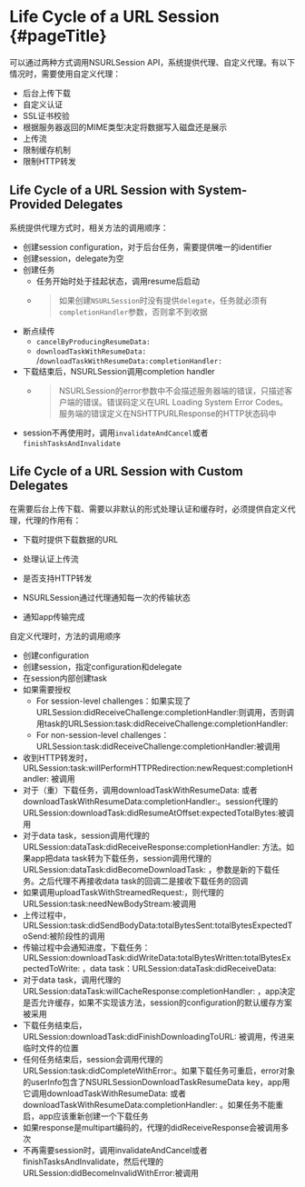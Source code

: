 # Life Cycle of a URL Session {#pageTitle}

可以通过两种方式调用NSURLSession API，系统提供代理、自定义代理。有以下情况时，需要使用自定义代理：

* 后台上传下载
* 自定义认证
* SSL证书校验
* 根据服务器返回的MIME类型决定将数据写入磁盘还是展示
* 上传流
* 限制缓存机制
* 限制HTTP转发

## Life Cycle of a URL Session with System-Provided Delegates

系统提供代理方式时，相关方法的调用顺序：

* 创建session configuration，对于后台任务，需要提供唯一的identifier
* 创建session，delegate为空
* 创建任务
  * 任务开始时处于挂起状态，调用resume后启动
  * > 如果创建`NSURLSession`时没有提供`delegate`，任务就必须有`completionHandler`参数，否则拿不到收据
* 断点续传
  * `cancelByProducingResumeData:`
  * `downloadTaskWithResumeData:` /`downloadTaskWithResumeData:completionHandler:`
* 下载结束后，NSURLSession调用completion handler
  * > NSURLSession的error参数中不会描述服务器端的错误，只描述客户端的错误。错误码定义在URL Loading System Error Codes。服务端的错误定义在NSHTTPURLResponse的HTTP状态码中
* session不再使用时，调用`invalidateAndCancel`或者`finishTasksAndInvalidate`

## Life Cycle of a URL Session with Custom Delegates

在需要后台上传下载、需要以非默认的形式处理认证和缓存时，必须提供自定义代理，代理的作用有：

* 下载时提供下载数据的URL
* 处理认证上传流
* 是否支持HTTP转发
* NSURLSession通过代理通知每一次的传输状态

* 通知app传输完成

自定义代理时，方法的调用顺序

* 创建configuration
* 创建session，指定configuration和delegate
* 在session内部创建task
* 如果需要授权
  * For session-level challenges：如果实现了URLSession:didReceiveChallenge:completionHandler:则调用，否则调用task的URLSession:task:didReceiveChallenge:completionHandler: 
  * For non-session-level challenges：URLSession:task:didReceiveChallenge:completionHandler:被调用
* 收到HTTP转发时，URLSession:task:willPerformHTTPRedirection:newRequest:completionHandler: 被调用
* 对于（重）下载任务，调用downloadTaskWithResumeData: 或者downloadTaskWithResumeData:completionHandler:。session代理的URLSession:downloadTask:didResumeAtOffset:expectedTotalBytes:被调用
* 对于data task，session调用代理的URLSession:dataTask:didReceiveResponse:completionHandler: 方法。如果app把data task转为下载任务，session调用代理的URLSession:dataTask:didBecomeDownloadTask: ，参数是新的下载任务。之后代理不再接收data task的回调二是接收下载任务的回调
* 如果调用uploadTaskWithStreamedRequest:，则代理的URLSession:task:needNewBodyStream:被调用
* 上传过程中，URLSession:task:didSendBodyData:totalBytesSent:totalBytesExpectedToSend:被阶段性的调用
* 传输过程中会通知进度，下载任务：URLSession:downloadTask:didWriteData:totalBytesWritten:totalBytesExpectedToWrite: ，data task：URLSession:dataTask:didReceiveData:
* 对于data task，调用代理的URLSession:dataTask:willCacheResponse:completionHandler: ，app决定是否允许缓存，如果不实现该方法，session的configuration的默认缓存方案被采用
* 下载任务结束后，URLSession:downloadTask:didFinishDownloadingToURL: 被调用，传进来临时文件的位置
* 任何任务结束后，session会调用代理的URLSession:task:didCompleteWithError:。如果下载任务可重启，error对象的userInfo包含了NSURLSessionDownloadTaskResumeData key，app用它调用downloadTaskWithResumeData: 或者downloadTaskWithResumeData:completionHandler: 。如果任务不能重启，app应该重新创建一个下载任务
* 如果response是multipart编码的，代理的didReceiveResponse会被调用多次
* 不再需要session时，调用invalidateAndCancel或者finishTasksAndInvalidate，然后代理的URLSession:didBecomeInvalidWithError:被调用



